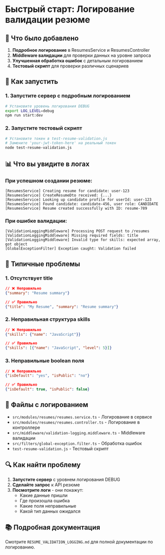 # Быстрый старт: Логирование валидации резюме

## 🚀 Что было добавлено

1. **Подробное логирование** в ResumesService и ResumesController
2. **Middleware валидации** для проверки данных на уровне запроса
3. **Улучшенная обработка ошибок** с детальным логированием
4. **Тестовый скрипт** для проверки различных сценариев

## 🔧 Как запустить

### 1. Запустите сервер с подробным логированием

```bash
# Установите уровень логирования DEBUG
export LOG_LEVEL=debug
npm run start:dev
```

### 2. Запустите тестовый скрипт

```bash
# Установите токен в test-resume-validation.js
# Замените 'your-jwt-token-here' на реальный токен
node test-resume-validation.js
```

## 📊 Что вы увидите в логах

### При успешном создании резюме:
```
[ResumesService] Creating resume for candidate: user-123
[ResumesService] CreateResumeDto received: {...}
[ResumesService] Looking up candidate profile for userId: user-123
[ResumesService] Found candidate: candidate-456, user role: CANDIDATE
[ResumesService] Resume created successfully with ID: resume-789
```

### При ошибке валидации:
```
[ValidationLoggingMiddleware] Processing POST request to /resumes
[ValidationLoggingMiddleware] Missing required fields: title
[ValidationLoggingMiddleware] Invalid type for skills: expected array, got object
[GlobalExceptionFilter] Exception caught: Validation failed
```

## 🐛 Типичные проблемы

### 1. Отсутствует title
```json
// ❌ Неправильно
{"summary": "Resume summary"}

// ✅ Правильно
{"title": "My Resume", "summary": "Resume summary"}
```

### 2. Неправильная структура skills
```json
// ❌ Неправильно
{"skills": {"name": "JavaScript"}}

// ✅ Правильно
{"skills": [{"name": "JavaScript", "level": 5}]}
```

### 3. Неправильные boolean поля
```json
// ❌ Неправильно
{"isDefault": "yes", "isPublic": "no"}

// ✅ Правильно
{"isDefault": true, "isPublic": false}
```

## 📝 Файлы с логированием

- `src/modules/resumes/resumes.service.ts` - Логирование в сервисе
- `src/modules/resumes/resumes.controller.ts` - Логирование в контроллере
- `src/middleware/validation-logging.middleware.ts` - Middleware валидации
- `src/filters/global-exception.filter.ts` - Обработка ошибок
- `test-resume-validation.js` - Тестовый скрипт

## 🔍 Как найти проблему

1. **Запустите сервер** с уровнем логирования DEBUG
2. **Сделайте запрос** к API резюме
3. **Посмотрите логи** - они покажут:
   - Какие данные пришли
   - Где произошла ошибка
   - Какие поля неправильные
   - Какой тип данных ожидался

## 📚 Подробная документация

Смотрите `RESUME_VALIDATION_LOGGING.md` для полной документации по логированию.
